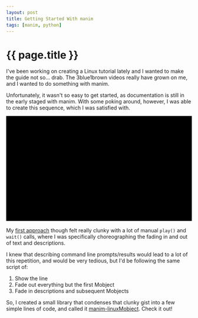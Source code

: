 ```yaml
---
layout: post
title: Getting Started With manim
tags: [manim, python]
---
```

# {{ page.title }}

I've been working on creating a Linux tutorial lately and I wanted to make the guide not so... drab. The 3blue1brown videos really have grown on me, and I wanted to do something with manim.

Unfortunately, it wasn't so easy to get started, as documentation is still in the early staged with manim. With some poking around, however, I was able to create this sequence, which I was satisfied with.

![manim gif](https://raw.githubusercontent.com/sorrell/sorrell.github.com/master/images/cli_prompt_example.gif)

My [first approach](https://gist.github.com/sorrell/b8ff936a6f1ab8c1446943487959b1a9) though felt really clunky with a lot of manual `play()` and `wait()` calls, where I was specifically choreographing the fading in and out of text and descriptions.

I knew that describing command line prompts/results would lead to a lot of this repetition, and would be very tedious, but I'd be following the same script of:

  1. Show the line
  2. Fade out everything but the first Mobject
  3. Fade in descriptions and subsequent Mobjects

So, I created a small library that condenses that clunky gist into a few simple lines of code, and called it [manim-linuxMobject](https://github.com/sorrell/manim-linuxMobject). Check it out! 